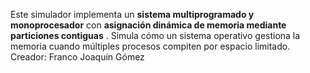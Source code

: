 Este simulador implementa un **sistema multiprogramado y monoprocesador** con  **asignación dinámica de memoria mediante particiones contiguas** . Simula cómo un sistema operativo gestiona la memoria cuando múltiples procesos compiten por espacio limitado.
Creador: Franco Joaquín Gómez
